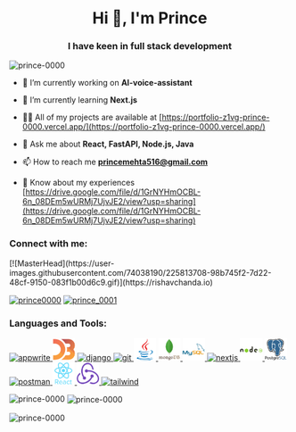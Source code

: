 <h1 align="center">Hi 👋, I'm Prince</h1>
<h3 align="center">I have keen in full stack development</h3>

<p align="left"> <img src="https://komarev.com/ghpvc/?username=prince-0000&label=Profile%20views&color=0e75b6&style=flat" alt="prince-0000" /> </p>

- 🔭 I’m currently working on **AI-voice-assistant**

- 🌱 I’m currently learning **Next.js**

- 👨‍💻 All of my projects are available at [https://portfolio-z1vg-prince-0000.vercel.app/](https://portfolio-z1vg-prince-0000.vercel.app/)

- 💬 Ask me about **React, FastAPI, Node.js, Java**

- 📫 How to reach me **princemehta516@gmail.com**

- 📄 Know about my experiences [https://drive.google.com/file/d/1GrNYHmOCBL-6n_08DEm5wURMj7UjvJE2/view?usp=sharing](https://drive.google.com/file/d/1GrNYHmOCBL-6n_08DEm5wURMj7UjvJE2/view?usp=sharing)

<h3 align="left">Connect with me:</h3>
[![MasterHead](https://user-images.githubusercontent.com/74038190/225813708-98b745f2-7d22-48cf-9150-083f1b00d6c9.gif)](https://rishavchanda.io)
<p align="left">
<a href="https://linkedin.com/in/prince0000" target="blank"><img align="center" src="https://raw.githubusercontent.com/rahuldkjain/github-profile-readme-generator/master/src/images/icons/Social/linked-in-alt.svg" alt="prince0000" height="30" width="40" /></a>
<a href="https://www.leetcode.com/prince_0001" target="blank"><img align="center" src="https://raw.githubusercontent.com/rahuldkjain/github-profile-readme-generator/master/src/images/icons/Social/leet-code.svg" alt="prince_0001" height="30" width="40" /></a>
</p>

<h3 align="left">Languages and Tools:</h3>
<p align="left"> <a href="https://appwrite.io" target="_blank" rel="noreferrer"> <img src="https://www.vectorlogo.zone/logos/appwriteio/appwriteio-icon.svg" alt="appwrite" width="40" height="40"/> </a> <a href="https://d3js.org/" target="_blank" rel="noreferrer"> <img src="https://raw.githubusercontent.com/devicons/devicon/master/icons/d3js/d3js-original.svg" alt="d3js" width="40" height="40"/> </a> <a href="https://www.djangoproject.com/" target="_blank" rel="noreferrer"> <img src="https://cdn.worldvectorlogo.com/logos/django.svg" alt="django" width="40" height="40"/> </a> <a href="https://git-scm.com/" target="_blank" rel="noreferrer"> <img src="https://www.vectorlogo.zone/logos/git-scm/git-scm-icon.svg" alt="git" width="40" height="40"/> </a> <a href="https://www.java.com" target="_blank" rel="noreferrer"> <img src="https://raw.githubusercontent.com/devicons/devicon/master/icons/java/java-original.svg" alt="java" width="40" height="40"/> </a> <a href="https://www.mongodb.com/" target="_blank" rel="noreferrer"> <img src="https://raw.githubusercontent.com/devicons/devicon/master/icons/mongodb/mongodb-original-wordmark.svg" alt="mongodb" width="40" height="40"/> </a> <a href="https://www.mysql.com/" target="_blank" rel="noreferrer"> <img src="https://raw.githubusercontent.com/devicons/devicon/master/icons/mysql/mysql-original-wordmark.svg" alt="mysql" width="40" height="40"/> </a> <a href="https://nextjs.org/" target="_blank" rel="noreferrer"> <img src="https://cdn.worldvectorlogo.com/logos/nextjs-2.svg" alt="nextjs" width="40" height="40"/> </a> <a href="https://nodejs.org" target="_blank" rel="noreferrer"> <img src="https://raw.githubusercontent.com/devicons/devicon/master/icons/nodejs/nodejs-original-wordmark.svg" alt="nodejs" width="40" height="40"/> </a> <a href="https://www.postgresql.org" target="_blank" rel="noreferrer"> <img src="https://raw.githubusercontent.com/devicons/devicon/master/icons/postgresql/postgresql-original-wordmark.svg" alt="postgresql" width="40" height="40"/> </a> <a href="https://postman.com" target="_blank" rel="noreferrer"> <img src="https://www.vectorlogo.zone/logos/getpostman/getpostman-icon.svg" alt="postman" width="40" height="40"/> </a> <a href="https://reactjs.org/" target="_blank" rel="noreferrer"> <img src="https://raw.githubusercontent.com/devicons/devicon/master/icons/react/react-original-wordmark.svg" alt="react" width="40" height="40"/> </a> <a href="https://redux.js.org" target="_blank" rel="noreferrer"> <img src="https://raw.githubusercontent.com/devicons/devicon/master/icons/redux/redux-original.svg" alt="redux" width="40" height="40"/> </a> <a href="https://tailwindcss.com/" target="_blank" rel="noreferrer"> <img src="https://www.vectorlogo.zone/logos/tailwindcss/tailwindcss-icon.svg" alt="tailwind" width="40" height="40"/> </a> </p>

<p><img align="left" src="https://github-readme-stats.vercel.app/api/top-langs?username=prince-0000&show_icons=true&locale=en&layout=compact" alt="prince-0000" /></p>

<p>&nbsp;<img align="center" src="https://github-readme-stats.vercel.app/api?username=prince-0000&show_icons=true&locale=en" alt="prince-0000" /></p>

<p><img align="center" src="https://github-readme-streak-stats.herokuapp.com/?user=prince-0000&" alt="prince-0000" /></p>
